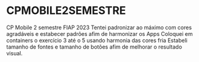 # CPMOBILE2SEMESTRE
CP Mobile 2 semestre FIAP 2023
Tentei padronizar ao máximo com cores agradáveis e estabecer padrões afim de harmonizar os Apps 
Coloquei em containers o exercício 3 até o 5 usando harmonia das cores fria 
Estabeli tamanho de fontes e tamanho de botões afim de melhorar o resultado visual. 
